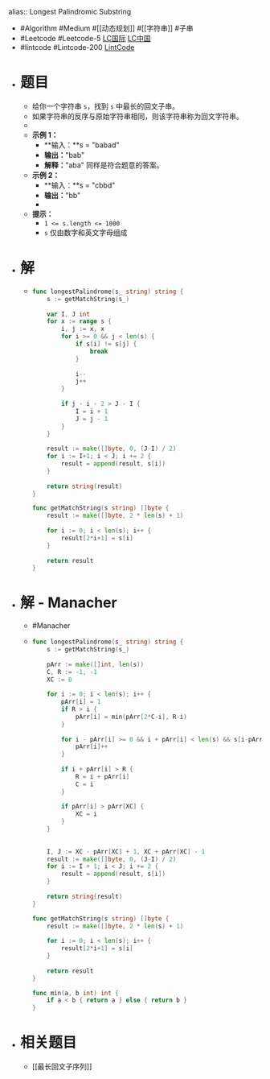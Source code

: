 alias:: Longest Palindromic Substring

- #Algorithm #Medium #[[动态规划]] #[[字符串]] #子串
- #Leetcode #Leetcode-5 [LC国际](https://leetcode.com/problems/longest-palindromic-substring/) [LC中国](https://leetcode.cn/problems/longest-palindromic-substring/)
- #lintcode #Lintcode-200 [LintCode](https://www.lintcode.com/problem/200/)
- # 题目
	- 给你一个字符串 `s`，找到 `s` 中最长的回文子串。
	- 如果字符串的反序与原始字符串相同，则该字符串称为回文字符串。
	-
	- **示例 1：**
		- **输入：**s = "babad"
		- **输出：**"bab"
		- **解释：**"aba" 同样是符合题意的答案。
	- **示例 2：**
		- **输入：**s = "cbbd"
		- **输出：**"bb"
		-
	- **提示：**
		- `1 <= s.length <= 1000`
		- `s` 仅由数字和英文字母组成
- # 解
	- ```go
	  func longestPalindrome(s_ string) string {
	      s := getMatchString(s_)
	      
	      var I, J int
	      for x := range s {
	          i, j := x, x
	          for i >= 0 && j < len(s) {
	              if s[i] != s[j] {
	                  break
	              }
	              
	              i--
	              j++
	          }
	          
	          if j - i - 2 > J - I {
	              I = i + 1
	              J = j - 1
	          }
	      }
	      
	      result := make([]byte, 0, (J-I) / 2)
	      for i := I+1; i < J; i += 2 {
	          result = append(result, s[i])
	      }
	      
	      return string(result)
	  }
	  
	  func getMatchString(s string) []byte {
	      result := make([]byte, 2 * len(s) + 1)
	      
	      for i := 0; i < len(s); i++ {
	          result[2*i+1] = s[i]
	      }
	      
	      return result
	  }
	  ```
- # 解 - Manacher
	- #Manacher
	- ```go
	  func longestPalindrome(s_ string) string {
	      s := getMatchString(s_)
	      
	      pArr := make([]int, len(s))
	      C, R := -1, -1
	      XC := 0
	      
	      for i := 0; i < len(s); i++ {
	          pArr[i] = 1
	          if R > i {
	              pArr[i] = min(pArr[2*C-i], R-i)
	          }
	          
	          for i - pArr[i] >= 0 && i + pArr[i] < len(s) && s[i-pArr[i]] == s[i + pArr[i]] {
	              pArr[i]++
	          }
	          
	          if i + pArr[i] > R {
	              R = i + pArr[i]
	              C = i
	          }
	          
	          if pArr[i] > pArr[XC] {
	              XC = i
	          }
	      }
	      
	      
	      I, J := XC - pArr[XC] + 1, XC + pArr[XC] - 1
	      result := make([]byte, 0, (J-I) / 2)
	      for i := I + 1; i < J; i += 2 {
	          result = append(result, s[i])
	      }
	      
	      return string(result)
	  }
	  
	  func getMatchString(s string) []byte {
	      result := make([]byte, 2 * len(s) + 1)
	      
	      for i := 0; i < len(s); i++ {
	          result[2*i+1] = s[i]
	      }
	      
	      return result
	  }
	  
	  func min(a, b int) int {
	      if a < b { return a } else { return b }
	  }
	  ```
- # 相关题目
	- [[最长回文子序列]]